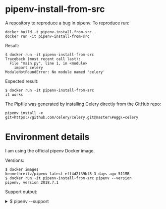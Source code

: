 # pipenv-install-from-src

A repository to reproduce a bug in pipenv. To reproduce run:

```shell
docker build -t pipenv-install-from-src .
docker run -it pipenv-install-from-src
```

Result:

```shell
$ docker run -it pipenv-install-from-src
Traceback (most recent call last):
  File "main.py", line 1, in <module>
    import celery
ModuleNotFoundError: No module named 'celery'
```

Expected result:

```shell
$ docker run -it pipenv-install-from-src
it works
```

The Pipfile was generated by installing Celery directly from the GitHub repo:

```shell
pipenv install -e git+https://github.com/celery/celery.git@master\#egg\=celery
```

# Environment details

I am using the official pipenv Docker image.

Versions:

```shell
$ docker images
kennethreitz/pipenv latest eff4d2f39bf8 3 days ago 511MB
$ docker run -it pipenv-install-from-src pipenv --version
pipenv, version 2018.7.1
```

Support output:

<details><summary>$ pipenv --support</summary>

Pipenv version: `'2018.7.1'`

Pipenv location: `'/usr/local/lib/python3.6/dist-packages/pipenv'`

Python location: `'/usr/bin/python3'`

Other Python installations in `PATH`:

  - `3.6`: `/usr/bin/python3.6m`
  - `3.6`: `/usr/bin/python3.6`

  - `3.6.5`: `/usr/bin/python3`

PEP 508 Information:

```
{'implementation_name': 'cpython',
 'implementation_version': '3.6.5',
 'os_name': 'posix',
 'platform_machine': 'x86_64',
 'platform_python_implementation': 'CPython',
 'platform_release': '4.9.93-linuxkit-aufs',
 'platform_system': 'Linux',
 'platform_version': '#1 SMP Wed Jun 6 16:55:56 UTC 2018',
 'python_full_version': '3.6.5',
 'python_version': '3.6',
 'sys_platform': 'linux'}
```

System environment variables:

  - `PATH`
  - `HOSTNAME`
  - `TERM`
  - `LC_ALL`
  - `LANG`
  - `HOME`
  - `PYTHONDONTWRITEBYTECODE`
  - `PIP_PYTHON_PATH`

Pipenv–specific environment variables:


Debug–specific environment variables:

  - `PATH`: `/usr/local/sbin:/usr/local/bin:/usr/sbin:/usr/bin:/sbin:/bin`
  - `LANG`: `C.UTF-8`


---------------------------

Contents of `Pipfile` ('/app/Pipfile'):

```toml
[[source]]
url = "https://pypi.org/simple"
verify_ssl = true
name = "pypi"

[packages]

[dev-packages]

[requires]
python_version = "3.7"

```


Contents of `Pipfile.lock` ('/app/Pipfile.lock'):

```json
{
    "_meta": {
        "hash": {
            "sha256": "7e7ef69da7248742e869378f8421880cf8f0017f96d94d086813baa518a65489"
        },
        "pipfile-spec": 6,
        "requires": {
            "python_version": "3.7"
        },
        "sources": [
            {
                "name": "pypi",
                "url": "https://pypi.org/simple",
                "verify_ssl": true
            }
        ]
    },
    "default": {},
    "develop": {}
}

```
</details>